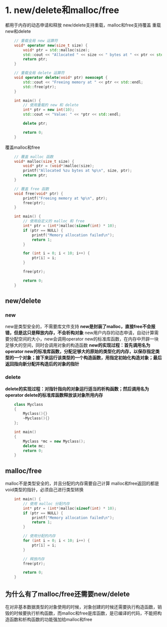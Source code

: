 # 1.&nbsp;new/delete和malloc/free
都用于内存的动态申请和释放
new/delete支持重载，malloc和free支持覆盖
重载new和delete
```c++
    // 重载全局 new 运算符
    void* operator new(size_t size) {
        void* ptr = std::malloc(size);
        std::cout << "Allocated " << size << " bytes at " << ptr << std::endl;
        return ptr;
    }

    // 重载全局 delete 运算符
    void operator delete(void* ptr) noexcept {
        std::cout << "Freeing memory at " << ptr << std::endl;
        std::free(ptr);
    }

    int main() {
        // 使用重载的 new 和 delete
        int* ptr = new int(10);
        std::cout << "Value: " << *ptr << std::endl;

        delete ptr;

        return 0;
    }
```

覆盖malloc和free
```c++
    // 覆盖 malloc 函数
    void* malloc(size_t size) {
        void* ptr = (void*)malloc(size);
        printf("Allocated %zu bytes at %p\n", size, ptr);
        return ptr;
    }

    // 覆盖 free 函数
    void free(void* ptr) {
        printf("Freeing memory at %p\n", ptr);
        free(ptr);
    }

    int main() {
        // 使用自定义的 malloc 和 free
        int* ptr = (int*)malloc(sizeof(int) * 10);
        if (ptr == NULL) {
            printf("Memory allocation failed\n");
            return 1;
        }

        for (int i = 0; i < 10; i++) {
            ptr[i] = i;
        }

        free(ptr);

        return 0;
    }
```
## new/delete

### new
new是类型安全的，不需要库文件支持
**new是封装了malloc，直接free不会报错，但是这只是释放内存，不会析构对象**
new用户内存的动态申请，自动计算需要分配空间的大小，new会调用operator new的标准库函数，在内存中开辟一块足够大的空间，同时会调用对象的构造函数
**new的实现过程：首先调用名为operator new的标准库函数，分配足够大的原始的类型化的内存，以保存指定类型的一个对象；接下来运行该类型的一个构造函数，用指定初始化构造对象；最后返回指向新分配并构造后的对象的指针**

### delete
**delete的实现过程：对指针指向的对象运行适当的析构函数；然后调用名为operator delete的标准库函数释放该对象所用内存**

```c++
    class Myclass
    {
        Myclass(){}
        ~Myclass(){}
    };

    int main()
    {
        Myclass *mc = new Myclass();
        delete mc;
        return 0;
    }

```

## malloc/free
malloc不是类型安全的，并且分配的内存需要自己计算
malloc和free返回的都是void类型的指针，必须自己进行类型转换

```c++
    int main() {
        // 使用 malloc 分配内存
        int* ptr = (int*)malloc(sizeof(int) * 10);
        if (ptr == NULL) {
            printf("Memory allocation failed\n");
            return 1;
        }

        // 使用分配的内存
        for (int i = 0; i < 10; i++) {
            ptr[i] = i;
        }

        // 释放内存
        free(ptr);

        return 0;
    }
```

## 为什么有了malloc/free还需要new/delete
在对非基本数据类型的对象使用的时候，对象创建的时候还需要执行构造函数，销毁的时候要执行析构函数，而malloc和free是库函数，是已编译的代码，不能把构造函数和析构函数的功能强加给malloc和free

## 